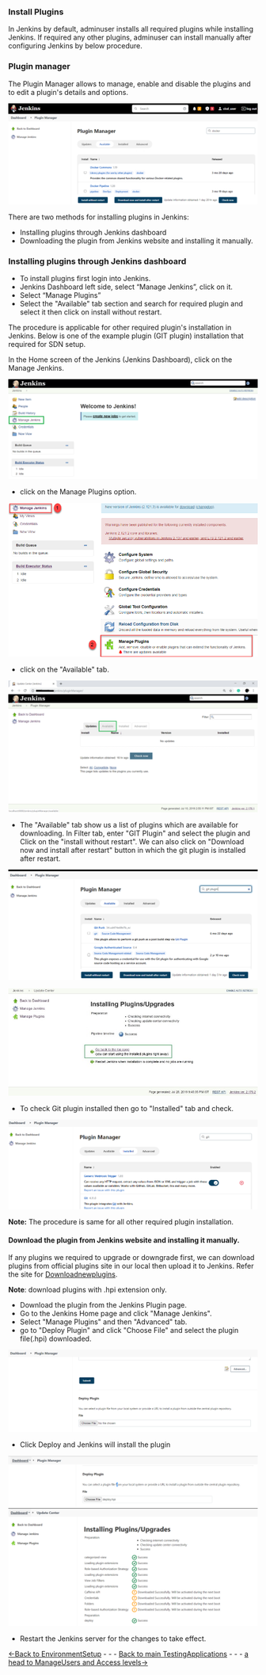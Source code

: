 ### Install Plugins
  In Jenkins by default, adminuser installs all required plugins while installing Jenkins. If required any other plugins, adminuser can install manually after configuring Jenkins by below procedure. 


### Plugin manager
The Plugin Manager allows to manage, enable and disable the plugins and to edit a plugin's details and options. 

![](Images/pluginmanager.png)

There are two methods for installing plugins in Jenkins:

* Installing plugins through Jenkins dashboard
* Downloading the plugin from Jenkins website and installing it manually.

### Installing plugins through Jenkins dashboard
* To install plugins first login into Jenkins. 
* Jenkins Dashboard left side, select “Manage Jenkins”, click on it.
* Select “Manage Plugins” 
* Select the "Available" tab section and search for required plugin and select it then click on install without restart.

The procedure is applicable for other required plugin's installation in Jenkins. Below is one of the example plugin (GIT plugin) installation that required for SDN setup. 

In the Home screen of the Jenkins (Jenkins Dashboard), click on the Manage Jenkins.

![JenkinsHome](Images/jenkins_home.png)

* click on the Manage Plugins option.

![JenkinsPlugins](Images/manageplugins.png)

* click on the "Available" tab.

![Jenkinsplugins](Images/availableplugin.png)

* The "Available" tab show us a list of plugins which are available for downloading. In Filter tab, enter "GIT Plugin" and select the plugin and Click on the "install without restart". 
We can also click on "Download now and install after restart" button in which the git plugin is installed after restart.

![Jenkinsrestart](Images/install%20without%20restart.jpg)


![InstallPage](Images/installingimage.jpg)

* To check Git plugin installed then go to "Installed" tab and check.

![InstallPage](Images/Gitplugin.png)

**Note:** The procedure is same for all other required plugin installation.


#### Download the plugin from Jenkins website and installing it manually.

If any plugins we required to upgrade or downgrade first, we can download plugins from official plugins site in our local then upload it to Jenkins. Refer the site for [Downloadnewplugins](https://updates.jenkins-ci.org/download/plugins/).

**Note**: download plugins with .hpi extension only.

* Download the plugin from the Jenkins Plugin page. 
* Go to the Jenkins Home page and click "Manage Jenkins".
* Select "Manage Plugins" and then "Advanced" tab.
* go to "Deploy Plugin" and click "Choose File" and select the plugin file(.hpi) downloaded.

![deployimage](Images/deployplugin.png)
* Click Deploy and Jenkins will install the plugin

![upload](Images/uploadhpi.png)
![success upload and deploy ](Images/deploypluginuploadandsuccess.png)

* Restart the Jenkins server for the changes to take effect.


[<-Back to EnvironmentSetup](./EnvironmentSetup.md) - - - [Back to main TestingApplications](../../../TestingApplications.md) - - - [a head to ManageUsers and Access levels->](./ManageUsers.md)